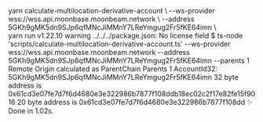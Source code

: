 <div id="termynal" data-termynal>
    <span data-ty="input"><span class="file-path"></span>yarn calculate-multilocation-derivative-account \</span>
    <span data-ty>--ws-provider wss://wss.api.moonbase.moonbeam.network \</span>
    <span data-ty>--address 5GKh9gMK5dn9SJp6qfMNcJiMMnY7LReYmgug2Fr5fKE64imn \</span>
    <br>
    <span data-ty>yarn run v1.22.10</span>
    <span data-ty>warning ../../../package.json: No license field</span>
    <span data-ty>$ ts-node 'scripts/calculate-multilocation-derivative-account.ts' --ws-provider wss://wss.api.moonbase.moonbeam.network --address 5GKh9gMK5dn9SJp6qfMNcJiMMnY7LReYmgug2Fr5fKE64imn --parents 1</span>
    <br>
    <span data-ty>Remote Origin calculated as ParentChain</span>
    <span data-ty>Parents 1</span>
    <span data-ty>AccountId32: 5GKh9gMK5dn9SJp6qfMNcJiMMnY7LReYmgug2Fr5fKE64imn</span>
    <span data-ty>32 byte address is 0x61cd3e07fe7d7f6d4680e3e322986b7877f108ddb18ec02c2f17e82fe15f9016</span>
    <span data-ty>20 byte address is 0x61cd3e07fe7d7f6d4680e3e322986b7877f108dd</span>
    <span data-ty>✨  Done in 1.02s.</span>
    <span data-ty="input"><span class="file-path"></span></span>
</div>
